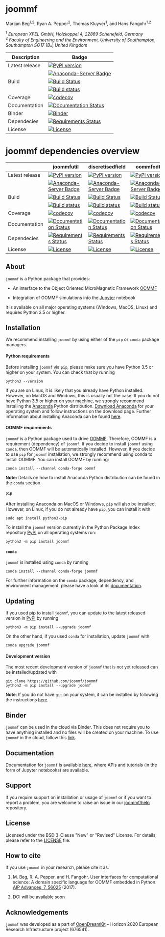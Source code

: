 # joommf
Marijan Beg<sup>1,2</sup>, Ryan A. Pepper<sup>2</sup>, Thomas Kluyver<sup>1</sup>, and Hans Fangohr<sup>1,2</sup>

<sup>1</sup> *European XFEL GmbH, Holzkoppel 4, 22869 Schenefeld, Germany*  
<sup>2</sup> *Faculty of Engineering and the Environment, University of Southampton, Southampton SO17 1BJ, United Kingdom*  

| Description | Badge |
| --- | --- |
| Latest release | [![PyPI version](https://badge.fury.io/py/joommf.svg)](https://badge.fury.io/py/joommf) |
|                | [![Anaconda-Server Badge](https://anaconda.org/conda-forge/joommf/badges/version.svg)](https://anaconda.org/conda-forge/joommf) |
| Build | [![Build Status](https://travis-ci.org/joommf/joommf.svg?branch=master)](https://travis-ci.org/joommf/joommf) |
|       | [![Build status](https://ci.appveyor.com/api/projects/status/a1cp833x8trei0d8?svg=true)](https://ci.appveyor.com/project/marijanbeg/joommf) |
| Coverage | [![codecov](https://codecov.io/gh/joommf/joommf/branch/master/graph/badge.svg)](https://codecov.io/gh/joommf/joommf) |
| Documentation | [![Documentation Status](https://readthedocs.org/projects/joommf/badge/?version=latest)](http://joommf.readthedocs.io/en/latest/?badge=latest) |
| Binder | [![Binder](https://mybinder.org/badge.svg)](https://mybinder.org/v2/gh/joommf/joommf/master?filepath=index.ipynb) |
| Dependecies | [![Requirements Status](https://requires.io/github/joommf/joommf/requirements.svg?branch=master)](https://requires.io/github/joommf/joommf/requirements/?branch=master) |
| License | [![License](https://img.shields.io/badge/License-BSD%203--Clause-blue.svg)](https://opensource.org/licenses/BSD-3-Clause) |

# joommf dependencies overview

|  | joommfutil | discretisedfield | oommfodt | micromagneticmodel | oommfc |
| --- | --- | --- | --- | --- | --- |
| Latest release | [![PyPI version](https://badge.fury.io/py/joommfutil.svg)](https://badge.fury.io/py/joommfutil) | [![PyPI version](https://badge.fury.io/py/discretisedfield.svg)](https://badge.fury.io/py/discretisedfield) | [![PyPI version](https://badge.fury.io/py/oommfodt.svg)](https://badge.fury.io/py/oommfodt) | [![PyPI version](https://badge.fury.io/py/micromagneticmodel.svg)](https://badge.fury.io/py/micromagneticmodel) | [![PyPI version](https://badge.fury.io/py/oommfc.svg)](https://badge.fury.io/py/oommfc) |
|                | [![Anaconda-Server Badge](https://anaconda.org/conda-forge/joommfutil/badges/version.svg)](https://anaconda.org/conda-forge/joommfutil) | [![Anaconda-Server Badge](https://anaconda.org/conda-forge/discretisedfield/badges/version.svg)](https://anaconda.org/conda-forge/discretisedfield) | [![Anaconda-Server Badge](https://anaconda.org/conda-forge/oommfodt/badges/version.svg)](https://anaconda.org/conda-forge/oommfodt) | [![Anaconda-Server Badge](https://anaconda.org/conda-forge/micromagneticmodel/badges/version.svg)](https://anaconda.org/conda-forge/micromagneticmodel) | [![Anaconda-Server Badge](https://anaconda.org/conda-forge/oommfc/badges/version.svg)](https://anaconda.org/conda-forge/oommfc) |
| Build | [![Build Status](https://travis-ci.org/joommf/joommfutil.svg?branch=master)](https://travis-ci.org/joommf/joommfutil) | [![Build Status](https://travis-ci.org/joommf/discretisedfield.svg?branch=master)](https://travis-ci.org/joommf/discretisedfield) | [![Build Status](https://travis-ci.org/joommf/oommfodt.svg?branch=master)](https://travis-ci.org/joommf/oommfodt) | [![Build Status](https://travis-ci.org/joommf/micromagneticmodel.svg?branch=master)](https://travis-ci.org/joommf/micromagneticmodel) | [![Build Status](https://travis-ci.org/joommf/oommfc.svg?branch=master)](https://travis-ci.org/joommf/oommfc) |
|       | [![Build status](https://ci.appveyor.com/api/projects/status/oukup0h6i6wxb3g1?svg=true)](https://ci.appveyor.com/project/marijanbeg/joommfutil) | [![Build status](https://ci.appveyor.com/api/projects/status/83tcspfx3qlx6rlp/branch/master?svg=true)](https://ci.appveyor.com/project/marijanbeg/discretisedfield/branch/master) | [![Build status](https://ci.appveyor.com/api/projects/status/sr110qs3qj00yqib?svg=true)](https://ci.appveyor.com/project/marijanbeg/oommfodt) | [![Build status](https://ci.appveyor.com/api/projects/status/8umknqjg7cvlupsk?svg=true)](https://ci.appveyor.com/project/marijanbeg/micromagneticmodel) | [![Build status](https://ci.appveyor.com/api/projects/status/a1cp833x8trei0d8?svg=true)](https://ci.appveyor.com/project/marijanbeg/oommfc) |
| Coverage | [![codecov](https://codecov.io/gh/joommf/joommfutil/branch/master/graph/badge.svg)](https://codecov.io/gh/joommf/joommfutil) | [![codecov](https://codecov.io/gh/joommf/discretisedfield/branch/master/graph/badge.svg)](https://codecov.io/gh/joommf/discretisedfield) | [![codecov](https://codecov.io/gh/joommf/oommfodt/branch/master/graph/badge.svg)](https://codecov.io/gh/joommf/oommfodt) | [![codecov](https://codecov.io/gh/joommf/micromagneticmodel/branch/master/graph/badge.svg)](https://codecov.io/gh/joommf/micromagneticmodel) | [![codecov](https://codecov.io/gh/joommf/oommfc/branch/master/graph/badge.svg)](https://codecov.io/gh/joommf/oommfc) |
| Documentation | [![Documentation Status](https://readthedocs.org/projects/joommfutil/badge/?version=latest)](http://joommfutil.readthedocs.io/en/latest/?badge=latest) | [![Documentation Status](https://readthedocs.org/projects/discretisedfield/badge/?version=latest)](http://discretisedfield.readthedocs.io/en/latest/?badge=latest) | [![Documentation Status](https://readthedocs.org/projects/oommfodt/badge/?version=latest)](http://oommfodt.readthedocs.io/en/latest/?badge=latest) | [![Documentation Status](https://readthedocs.org/projects/micromagneticmodel/badge/?version=latest)](http://micromagneticmodel.readthedocs.io/en/latest/?badge=latest) | [![Documentation Status](https://readthedocs.org/projects/oommfc/badge/?version=latest)](http://oommfc.readthedocs.io/en/latest/?badge=latest) |
| Dependecies | [![Requirements Status](https://requires.io/github/joommf/joommfutil/requirements.svg?branch=master)](https://requires.io/github/joommf/joommfutil/requirements/?branch=master) | [![Requirements Status](https://requires.io/github/joommf/discretisedfield/requirements.svg?branch=master)](https://requires.io/github/joommf/discretisedfield/requirements/?branch=master) | [![Requirements Status](https://requires.io/github/joommf/oommfodt/requirements.svg?branch=master)](https://requires.io/github/joommf/oommfodt/requirements/?branch=master) | [![Requirements Status](https://requires.io/github/joommf/micromagneticmodel/requirements.svg?branch=master)](https://requires.io/github/joommf/micromagneticmodel/requirements/?branch=master) | [![Requirements Status](https://requires.io/github/joommf/oommfc/requirements.svg?branch=master)](https://requires.io/github/joommf/oommfc/requirements/?branch=master) |
| License | [![License](https://img.shields.io/badge/License-BSD%203--Clause-blue.svg)](https://opensource.org/licenses/BSD-3-Clause) | [![License](https://img.shields.io/badge/License-BSD%203--Clause-blue.svg)](https://opensource.org/licenses/BSD-3-Clause) | [![License](https://img.shields.io/badge/License-BSD%203--Clause-blue.svg)](https://opensource.org/licenses/BSD-3-Clause) | [![License](https://img.shields.io/badge/License-BSD%203--Clause-blue.svg)](https://opensource.org/licenses/BSD-3-Clause) | [![License](https://img.shields.io/badge/License-BSD%203--Clause-blue.svg)](https://opensource.org/licenses/BSD-3-Clause) |

## About

`joommf` is a Python package that provides:

- An interface to the Object Oriented MicroMagnetic Framework [OOMMF](https://math.nist.gov/oommf/)

- Integration of OOMMF simulations into the [Jupyter](http://jupyter.org) notebook

It is available on all major operating systems (Windows, MacOS, Linux) and requires Python 3.5 or higher.

## Installation

We recommend installing `joommf` by using either of the `pip` or `conda` package managers.

#### Python requirements

Before installing `joommf` via `pip`, please make sure you have Python 3.5 or higher on your system. You can check that by running

    python3 --version

If you are on Linux, it is likely that you already have Python installed. However, on MacOS and Windows, this is usually not the case. If you do not have Python 3.5 or higher on your machine, we strongly recommend installing the [Anaconda](https://www.anaconda.com/) Python distribution. [Download Anaconda](https://www.anaconda.com/download) for your operating system and follow instructions on the download page. Further information about installing Anaconda can be found [here](https://conda.io/docs/user-guide/install/download.html).

#### OOMMF requirements

`joommf` is a Python package used to drive [OOMMF](https://math.nist.gov/oommf/). Therefore, OOMMF is a requirement (dependency) of `joommf`. If you decide to install `joommf` using `conda`, then OOMMF will be automatically installed. However, if you decide to use `pip` for `joommf` installation, we strongly recommend using conda to install OOMMF. You can install OOMMF by running:

    conda install --channel conda-forge oommf
    
**Note:** Details on how to install Anaconda Python distribution can be found in the `conda` section.

#### `pip`

After installing Anaconda on MacOS or Windows, `pip` will also be installed. However, on Linux, if you do not already have `pip`, you can install it with

    sudo apt install python3-pip

To install the `joommf` version currently in the Python Package Index repository [PyPI](https://pypi.org/project/joommf/) on all operating systems run:

    python3 -m pip install joommf

#### `conda`

`joommf` is installed using `conda` by running

    conda install --channel conda-forge joommf

For further information on the `conda` package, dependency, and environment management, please have a look at its [documentation](https://conda.io/docs/). 

## Updating

If you used pip to install `joommf`, you can update to the latest released version in [PyPI](https://pypi.org/project/joommf/) by running

    python3 -m pip install --upgrade joommf

On the other hand, if you used `conda` for installation, update `joommf` with

    conda upgrade joommf

#### Development version

The most recent development version of `joommf` that is not yet released can be installed/updated with

    git clone https://github.com/joommf/joommf
    python3 -m pip install --upgrade joommf

**Note**: If you do not have `git` on your system, it can be installed by following the instructions [here](https://git-scm.com/book/en/v2/Getting-Started-Installing-Git).

## Binder

`joommf` can be used in the cloud via Binder. This does not require you to have anything installed and no files will be created on your machine. To use `joommf` in the cloud, follow this [link](https://mybinder.org/v2/gh/joommf/joommf/master?filepath=index.ipynb).

## Documentation

Documentation for `joommf` is available [here](http://joommf.readthedocs.io/en/latest/?badge=latest), where APIs and tutorials (in the form of Jupyter notebooks) are available.

## Support

If you require support on installation or usage of `joommf` or if you want to report a problem, you are welcome to raise an issue in our [joommf/help](https://github.com/joommf/help) repository.

## License

Licensed under the BSD 3-Clause "New" or "Revised" License. For details, please refer to the [LICENSE](LICENSE) file.

## How to cite

If you use `joommf` in your research, please cite it as:

1. M. Beg, R. A. Pepper, and H. Fangohr. User interfaces for computational science: A domain specific language for OOMMF embedded in Python. [AIP Advances, 7, 56025](http://aip.scitation.org/doi/10.1063/1.4977225) (2017).

2. DOI will be available soon

## Acknowledgements

`joommf` was developed as a part of [OpenDreamKit](http://opendreamkit.org/) – Horizon 2020 European Research Infrastructure project (676541).
